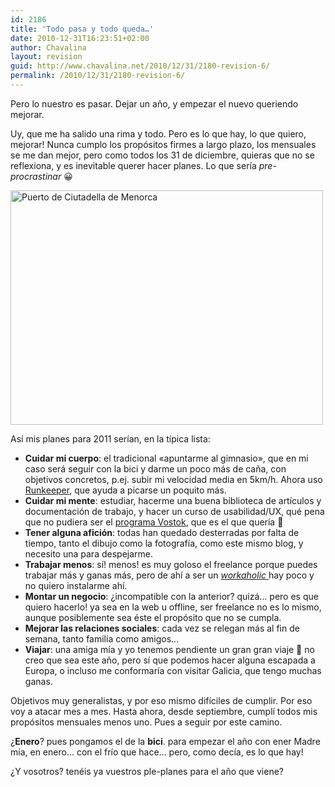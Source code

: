 ```yaml
---
id: 2186
title: 'Todo pasa y todo queda…'
date: 2010-12-31T16:23:51+02:00
author: Chavalina
layout: revision
guid: http://www.chavalina.net/2010/12/31/2180-revision-6/
permalink: /2010/12/31/2180-revision-6/
---
```

Pero lo nuestro es pasar. Dejar un año, y empezar el nuevo queriendo mejorar.

Uy, que me ha salido una rima y todo. Pero es lo que hay, lo que quiero, mejorar! Nunca cumplo los propósitos firmes a largo plazo, los mensuales se me dan mejor, pero como todos los 31 de diciembre, quieras que no se reflexiona, y es inevitable querer hacer planes. Lo que sería _pre-procrastinar_ 😀

[<img src="http://farm5.static.flickr.com/4153/4980042282_af84124b63.jpg" alt="Puerto de Ciutadella de Menorca" width="500" height="375" />](http://www.flickr.com/photos/chavalina/4980042282/ "Puerto de Ciutadella de Menorca por inma bermejo, en Flickr")

Así mis planes para 2011 serían, en la típica lista:

  * **Cuidar mi cuerpo**: el tradicional «apuntarme al gimnasio», que en mi caso será seguir con la bici y darme un poco más de caña, con objetivos concretos, p.ej. subir mi velocidad media en 5km/h. Ahora uso <a href="http://runkeeper.com/user/chavalina/profile" target="_blank">Runkeeper</a>, que ayuda a picarse un poquito más.
  * **Cuidar mi mente**: estudiar, hacerme una buena biblioteca de artículos y documentación de trabajo, y hacer un curso de usabilidad/UX, qué pena que no pudiera ser el <a href="http://www.vostok.es/formacion/" target="_blank">programa Vostok</a>, que es el que quería 🙁
  * **Tener alguna afición**: todas han quedado desterradas por falta de tiempo, tanto el dibujo como la fotografía, como este mismo blog, y necesito una para despejarme.
  * **Trabajar menos**: sí! menos! es muy goloso el freelance porque puedes trabajar más y ganas más, pero de ahí a ser un <a href="http://es.wikipedia.org/wiki/Workah%C3%B3lico" target="_blank"><em>workaholic</em> </a>hay poco y no quiero instalarme ahí.
  * **Montar un negocio**: ¿incompatible con la anterior? quizá… pero es que quiero hacerlo! ya sea en la web u offline, ser freelance no es lo mismo, aunque posiblemente sea éste el propósito que no se cumpla.
  * **Mejorar las relaciones sociales**: cada vez se relegan más al fin de semana, tanto familia como amigos…
  * **Viajar**: una amiga mía y yo tenemos pendiente un gran gran viaje 🙂 no creo que sea este año, pero sí que podemos hacer alguna escapada a Europa, o incluso me conformaría con visitar Galicia, que tengo muchas ganas.

Objetivos muy generalistas, y por eso mismo difíciles de cumplir. Por eso voy a atacar mes a mes. Hasta ahora, desde septiembre, cumplí todos mis propósitos mensuales menos uno. Pues a seguir por este camino.

¿**Enero**? pues pongamos el de la **bici**. para empezar el año con ener Madre mía, en enero… con el frío que hace… pero, como decía, es lo que hay!

¿Y vosotros? tenéis ya vuestros ple-planes para el año que viene?